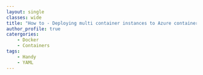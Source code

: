 ```yaml
---
layout: single
classes: wide
title: "How to - Deploying multi container instances to Azure container services"
author_profile: true
catergories:
	- Docker
	- Containers
tags:
    - Handy
	- YAML
---
```


